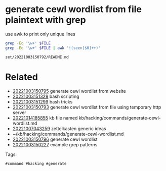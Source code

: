 # generate cewl wordlist from file plaintext with grep
use awk to print only unique lines
```bash
grep -Eo '\w+' $FILE
grep -Eo '\w+' $FILE | awk '!(seen[$0]++)'
```

` zet/20221003150792/README.md `

# Related

- [20221003150795](/zet/20221003150795/README.md) generate cewl wordlist from website
- [20221003151329](/zet/20221003151329/README.md) bash scripting
- [20221003151299](/zet/20221003151299/README.md) bash tricks
- [20221003150793](/zet/20221003150793/README.md) generate cewl wordlist from file using temporary http server
- [20221014185855](/zet/20221014185855/README.md) kb file named kb/hacking/commands/generate-cewl-wordlist.md
- [20221007043259](/zet/20221007043259/README.md) zettelkasten generic ideas
- ~/kb/hacking/commands/generate-cewl-wordlist.md
- [20221003150796](/zet/20221003150796/README.md) generate cewl wordlist
- [20221003150227](/zet/20221003150227/README.md) example grep patterns

Tags:

    #command #hacking #generate 

